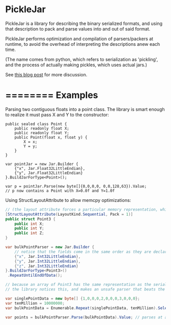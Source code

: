 PickleJar
=========

PickleJar is a library for describing the binary serialized formats, and using that description to pack and parse values into and out of said format.

PickleJar performs optimization and compilation of parsers/packers at runtime, to avoid the overhead of interpreting the descriptions anew each time.

(The name comes from python, which refers to serialization as 'pickling', and the process of actually making pickles, which uses actual jars.)

See [this blog post](http://twistedoakstudios.com/blog/Post4708_optimizing-a-parser-combinator-into-a-memcpy) for more discussion.

========
Examples
========

Parsing two contiguous floats into a point class. The library is smart enough to realize it must pass X and Y to the constructor:

```CSharp
public sealed class Point {
    public readonly float X;
    public readonly float Y;
    public Point(float x, float y) {
        X = x;
        Y = y;
    }
}

var pointJar = new Jar.Builder {
    {"x", Jar.Float32LittleEndian},
    {"y", Jar.Float32LittleEndian}
}.BuildJarForType<Point>();

var p = pointJar.Parse(new byte[]{0,0,0,0, 0,0,128,63}).Value;
// p now contains a Point with X=0.0f and Y=1.0f
```

Using StructLayoutAttribute to allow memcpy optimizations:

```C#
// (the layout attribute forces a particular memory representation, which the library will notice and exploit)
[StructLayoutAttribute(LayoutKind.Sequential, Pack = 1)]
public struct Point3 {
    public int X;
    public int Y;
    public int Z;
}

var bulkPointParser = new Jar.Builder {
    // notice that the fields come in the same order as they are declared
    {"x", Jar.Int32LittleEndian},
    {"y", Jar.Int32LittleEndian},
    {"z", Jar.Int32LittleEndian}
}.BuildJarForType<Point3>()
 .RepeatUntilEndOfData();

// because an array of Point3 has the same representation as the serialized data, a memcpy is  valid parser
// the library notices this, and makes an unsafe parser that beats the pants off safe hand-written C#

var singlePointData = new byte[] {1,0,0,0,2,0,0,0,3,0,0,0};
var tenMillion = 10000000;
var bulkPointData = Enumerable.Repeat(singlePointData, tenMillion).SelectMany(e => e).ToArray();
    
var points = bulkPointParser.Parse(bulkPointData).Value; // parses at about 1GB/s
```
    
